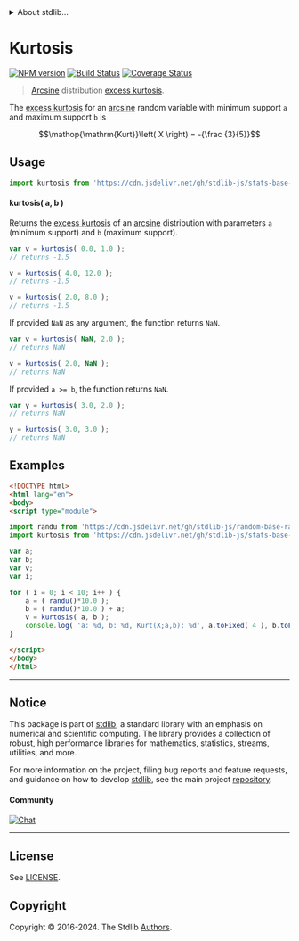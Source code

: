 <!--

@license Apache-2.0

Copyright (c) 2018 The Stdlib Authors.

Licensed under the Apache License, Version 2.0 (the "License");
you may not use this file except in compliance with the License.
You may obtain a copy of the License at

   http://www.apache.org/licenses/LICENSE-2.0

Unless required by applicable law or agreed to in writing, software
distributed under the License is distributed on an "AS IS" BASIS,
WITHOUT WARRANTIES OR CONDITIONS OF ANY KIND, either express or implied.
See the License for the specific language governing permissions and
limitations under the License.

-->


<details>
  <summary>
    About stdlib...
  </summary>
  <p>We believe in a future in which the web is a preferred environment for numerical computation. To help realize this future, we've built stdlib. stdlib is a standard library, with an emphasis on numerical and scientific computation, written in JavaScript (and C) for execution in browsers and in Node.js.</p>
  <p>The library is fully decomposable, being architected in such a way that you can swap out and mix and match APIs and functionality to cater to your exact preferences and use cases.</p>
  <p>When you use stdlib, you can be absolutely certain that you are using the most thorough, rigorous, well-written, studied, documented, tested, measured, and high-quality code out there.</p>
  <p>To join us in bringing numerical computing to the web, get started by checking us out on <a href="https://github.com/stdlib-js/stdlib">GitHub</a>, and please consider <a href="https://opencollective.com/stdlib">financially supporting stdlib</a>. We greatly appreciate your continued support!</p>
</details>

# Kurtosis

[![NPM version][npm-image]][npm-url] [![Build Status][test-image]][test-url] [![Coverage Status][coverage-image]][coverage-url] <!-- [![dependencies][dependencies-image]][dependencies-url] -->

> [Arcsine][arcsine-distribution] distribution [excess kurtosis][kurtosis].

<!-- Section to include introductory text. Make sure to keep an empty line after the intro `section` element and another before the `/section` close. -->

<section class="intro">

The [excess kurtosis][kurtosis] for an [arcsine][arcsine-distribution] random variable with minimum support `a` and maximum support `b` is

<!-- <equation class="equation" label="eq:arcsine_kurtosis" align="center" raw="\operatorname{Kurt}\left( X \right) = -{\frac {3}{5}}" alt="Excess kurtosis for an arcsine distribution."> -->

```math
\mathop{\mathrm{Kurt}}\left( X \right) = -{\frac {3}{5}}
```

<!-- <div class="equation" align="center" data-raw-text="\operatorname{Kurt}\left( X \right) = -{\frac {3}{5}}" data-equation="eq:arcsine_kurtosis">
    <img src="https://cdn.jsdelivr.net/gh/stdlib-js/stdlib@51534079fef45e990850102147e8945fb023d1d0/lib/node_modules/@stdlib/stats/base/dists/arcsine/kurtosis/docs/img/equation_arcsine_kurtosis.svg" alt="Excess kurtosis for an arcsine distribution.">
    <br>
</div> -->

<!-- </equation> -->

</section>

<!-- /.intro -->

<!-- Package usage documentation. -->



<section class="usage">

## Usage

```javascript
import kurtosis from 'https://cdn.jsdelivr.net/gh/stdlib-js/stats-base-dists-arcsine-kurtosis@esm/index.mjs';
```

#### kurtosis( a, b )

Returns the [excess kurtosis][kurtosis] of an [arcsine][arcsine-distribution] distribution with parameters `a` (minimum support) and `b` (maximum support).

```javascript
var v = kurtosis( 0.0, 1.0 );
// returns -1.5

v = kurtosis( 4.0, 12.0 );
// returns -1.5

v = kurtosis( 2.0, 8.0 );
// returns -1.5
```

If provided `NaN` as any argument, the function returns `NaN`.

```javascript
var v = kurtosis( NaN, 2.0 );
// returns NaN

v = kurtosis( 2.0, NaN );
// returns NaN
```

If provided `a >= b`, the function returns `NaN`.

```javascript
var y = kurtosis( 3.0, 2.0 );
// returns NaN

y = kurtosis( 3.0, 3.0 );
// returns NaN
```

</section>

<!-- /.usage -->

<!-- Package usage notes. Make sure to keep an empty line after the `section` element and another before the `/section` close. -->

<section class="notes">

</section>

<!-- /.notes -->

<!-- Package usage examples. -->

<section class="examples">

## Examples

<!-- eslint no-undef: "error" -->

```html
<!DOCTYPE html>
<html lang="en">
<body>
<script type="module">

import randu from 'https://cdn.jsdelivr.net/gh/stdlib-js/random-base-randu@esm/index.mjs';
import kurtosis from 'https://cdn.jsdelivr.net/gh/stdlib-js/stats-base-dists-arcsine-kurtosis@esm/index.mjs';

var a;
var b;
var v;
var i;

for ( i = 0; i < 10; i++ ) {
    a = ( randu()*10.0 );
    b = ( randu()*10.0 ) + a;
    v = kurtosis( a, b );
    console.log( 'a: %d, b: %d, Kurt(X;a,b): %d', a.toFixed( 4 ), b.toFixed( 4 ), v.toFixed( 4 ) );
}

</script>
</body>
</html>
```

</section>

<!-- /.examples -->

<!-- C interface documentation. -->



<!-- Section to include cited references. If references are included, add a horizontal rule *before* the section. Make sure to keep an empty line after the `section` element and another before the `/section` close. -->

<section class="references">

</section>

<!-- /.references -->

<!-- Section for related `stdlib` packages. Do not manually edit this section, as it is automatically populated. -->

<section class="related">

</section>

<!-- /.related -->

<!-- Section for all links. Make sure to keep an empty line after the `section` element and another before the `/section` close. -->


<section class="main-repo" >

* * *

## Notice

This package is part of [stdlib][stdlib], a standard library with an emphasis on numerical and scientific computing. The library provides a collection of robust, high performance libraries for mathematics, statistics, streams, utilities, and more.

For more information on the project, filing bug reports and feature requests, and guidance on how to develop [stdlib][stdlib], see the main project [repository][stdlib].

#### Community

[![Chat][chat-image]][chat-url]

---

## License

See [LICENSE][stdlib-license].


## Copyright

Copyright &copy; 2016-2024. The Stdlib [Authors][stdlib-authors].

</section>

<!-- /.stdlib -->

<!-- Section for all links. Make sure to keep an empty line after the `section` element and another before the `/section` close. -->

<section class="links">

[npm-image]: http://img.shields.io/npm/v/@stdlib/stats-base-dists-arcsine-kurtosis.svg
[npm-url]: https://npmjs.org/package/@stdlib/stats-base-dists-arcsine-kurtosis

[test-image]: https://github.com/stdlib-js/stats-base-dists-arcsine-kurtosis/actions/workflows/test.yml/badge.svg?branch=main
[test-url]: https://github.com/stdlib-js/stats-base-dists-arcsine-kurtosis/actions/workflows/test.yml?query=branch:main

[coverage-image]: https://img.shields.io/codecov/c/github/stdlib-js/stats-base-dists-arcsine-kurtosis/main.svg
[coverage-url]: https://codecov.io/github/stdlib-js/stats-base-dists-arcsine-kurtosis?branch=main

<!--

[dependencies-image]: https://img.shields.io/david/stdlib-js/stats-base-dists-arcsine-kurtosis.svg
[dependencies-url]: https://david-dm.org/stdlib-js/stats-base-dists-arcsine-kurtosis/main

-->

[chat-image]: https://img.shields.io/gitter/room/stdlib-js/stdlib.svg
[chat-url]: https://app.gitter.im/#/room/#stdlib-js_stdlib:gitter.im

[stdlib]: https://github.com/stdlib-js/stdlib

[stdlib-authors]: https://github.com/stdlib-js/stdlib/graphs/contributors

[umd]: https://github.com/umdjs/umd
[es-module]: https://developer.mozilla.org/en-US/docs/Web/JavaScript/Guide/Modules

[deno-url]: https://github.com/stdlib-js/stats-base-dists-arcsine-kurtosis/tree/deno
[deno-readme]: https://github.com/stdlib-js/stats-base-dists-arcsine-kurtosis/blob/deno/README.md
[umd-url]: https://github.com/stdlib-js/stats-base-dists-arcsine-kurtosis/tree/umd
[umd-readme]: https://github.com/stdlib-js/stats-base-dists-arcsine-kurtosis/blob/umd/README.md
[esm-url]: https://github.com/stdlib-js/stats-base-dists-arcsine-kurtosis/tree/esm
[esm-readme]: https://github.com/stdlib-js/stats-base-dists-arcsine-kurtosis/blob/esm/README.md
[branches-url]: https://github.com/stdlib-js/stats-base-dists-arcsine-kurtosis/blob/main/branches.md

[stdlib-license]: https://raw.githubusercontent.com/stdlib-js/stats-base-dists-arcsine-kurtosis/main/LICENSE

[arcsine-distribution]: https://en.wikipedia.org/wiki/Arcsine_distribution

[kurtosis]: https://en.wikipedia.org/wiki/Kurtosis

</section>

<!-- /.links -->
